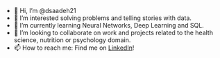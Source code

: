 - 👋 Hi, I’m @dsaadeh21
- 👀 I’m interested solving problems and telling stories with data.
- 🌱 I’m currently learning Neural Networks, Deep Learning and SQL.
- 💞️ I’m looking to collaborate on work and projects related to the health science, nutrition or psychology domain.
- 📫 How to reach me: Find me on [LinkedIn](https://www.linkedin.com/in/dina-saadeh-234499128/)!

<!---
dsaadeh21/dsaadeh21 is a ✨ special ✨ repository because its `README.md` (this file) appears on your GitHub profile.
You can click the Preview link to take a look at your changes.
--->
